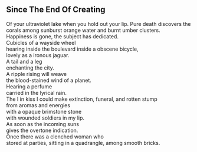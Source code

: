 Since The End Of Creating
-------------------------
Of your ultraviolet lake when you hold out your lip. Pure death discovers the corals among sunburst orange water and burnt umber clusters.  
Happiness is gone, the subject has dedicated.  
Cubicles of a wayside wheel  
hearing inside the boulevard inside a obscene bicycle,  
lovely as a ironous jaguar.  
A tail and a leg  
enchanting the city.  
A ripple rising will weave  
the blood-stained wind of a planet.  
Hearing a perfume  
carried in the lyrical rain.  
The I in kiss I could make extinction, funeral, and rotten stump  
from aromas and energies  
with a opaque brimstone stone  
with wounded soldiers in my lip.  
As soon as the incoming suns  
gives the overtone indication.  
Once there was a clenched woman who  
stored at parties, sitting in a quadrangle, among smooth bricks.  
